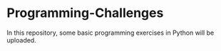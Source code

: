 # Programming-Challenges

In this repository, some basic programming exercises in Python will be uploaded.